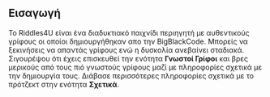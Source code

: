 ## Εισαγωγή
Το Riddles4U είναι ένα διαδυκτιακό παιχνίδι περιηγητή με αυθεντικούς γρίφους οι οποίοι δημιουργήθηκαν απο την BigBlackCode. Μπορείς να ξεκινήσεις να απαντάς γρίφους ενώ η δυσκολία ανεβαίνει σταδιακά. Σιγουρέψου ότι έχεις επισκευθεί την ενότητα **Γνωστοί Γρίφοι** και βρες μερικούς από τους πιό γνωστούς γρίφους μαζί με πληροφορίες σχετικά με την δημιουργία τους. Διάβασε περισσότερες πληροφορίες σχετικά με το πρότζεκτ στην ενότητα **Σχετικά**.
